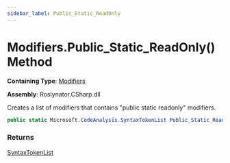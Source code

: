```yaml
---
sidebar_label: Public_Static_ReadOnly
---
```


# Modifiers\.Public\_Static\_ReadOnly\(\) Method

**Containing Type**: [Modifiers](../index.md)

**Assembly**: Roslynator\.CSharp\.dll

  
Creates a list of modifiers that contains "public static readonly" modifiers\.

```csharp
public static Microsoft.CodeAnalysis.SyntaxTokenList Public_Static_ReadOnly()
```

### Returns

[SyntaxTokenList](https://docs.microsoft.com/en-us/dotnet/api/microsoft.codeanalysis.syntaxtokenlist)

